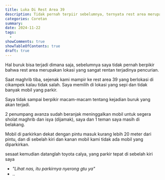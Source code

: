 ```yaml
---
title: Luka Di Rest Area 39
description: Tidak pernah terpiir sebelumnya, ternyata rest area merupakan lokasi yang rentang pencurian terhadap barang-barang berharga.
categories: Coretan
summary:
date: 2024-11-22
tags:
  -
showComments: true
showTableOfContents: true
draft: true
---
```


Hal buruk bisa terjadi dimana saja, sebelumnya saya tidak pernah berpikir bahwa rest area merupakan lokasi yang sangat rentan terjadinya pencurian.

Saat maghrib tiba, sejenak kami mampir ke rest area 39 yang berlokasi di cikampek kalau tidak salah. Saya memilih di lokasi yang sepi dan tidak banyak mobil yang parkir.

Saya tidak sampai berpikir macam-macam tentang kejadian buruk yang akan terjadi.

2 penumpang avanza sudah beranjak meninggalkan mobil untuk segera sholat maghrib dan isya (dijamak), saya dan 1 teman saya masih di belakang.

Mobil di parkirkan dekat dengan pintu masuk kurang lebih 20 meter dari pintu, dan di sebelah kiri dan kanan mobil kami tidak ada mobil yang diparkirkan.

sesaat kemudian datanglah toyota calya, yang parkir tepat di sebelah kiri saya

- _"Lihat nas, itu parkirnya nyerong gtu ya"_
- ..
